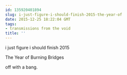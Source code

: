 ```yaml
---
id: 135920401894
slug: i-just-figure-i-should-finish-2015-the-year-of
date: 2015-12-25 18:22:04 GMT
tags:
- transmissions from the void
title: ''
---
```


i just figure i should finish 2015

The Year of Burning Bridges

off with a bang.